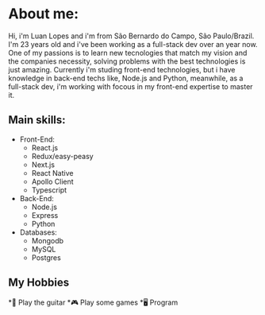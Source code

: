 # About me:
Hi, i'm Luan Lopes and i'm from São Bernardo do Campo, São Paulo/Brazil. I'm 23 years old and i've been working as a full-stack dev over an year now.
One of my passions is to learn new tecnologies that match my vision and the companies necessity, solving problems with the best technologies is just amazing.
Currently i'm studing front-end technologies, but i have knowledge in back-end techs like, Node.js and Python, meanwhile, as a full-stack dev, i'm working with focous in my front-end expertise to master it.
## Main skills:
* Front-End:
  * React.js
   * Redux/easy-peasy
   * Next.js
   * React Native
  * Apollo Client
  * Typescript
* Back-End:
  * Node.js
   * Express
  * Python
* Databases:
  * Mongodb
  * MySQL
  * Postgres
## My Hobbies
*🎸 Play the guitar
*🎮 Play some games
*🖥️ Program
